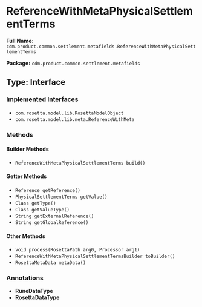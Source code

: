# ReferenceWithMetaPhysicalSettlementTerms

**Full Name:** `cdm.product.common.settlement.metafields.ReferenceWithMetaPhysicalSettlementTerms`

**Package:** `cdm.product.common.settlement.metafields`

## Type: Interface

### Implemented Interfaces

- `com.rosetta.model.lib.RosettaModelObject`
- `com.rosetta.model.lib.meta.ReferenceWithMeta`

### Methods

#### Builder Methods

- `ReferenceWithMetaPhysicalSettlementTerms build()`

#### Getter Methods

- `Reference getReference()`
- `PhysicalSettlementTerms getValue()`
- `Class getType()`
- `Class getValueType()`
- `String getExternalReference()`
- `String getGlobalReference()`

#### Other Methods

- `void process(RosettaPath arg0, Processor arg1)`
- `ReferenceWithMetaPhysicalSettlementTermsBuilder toBuilder()`
- `RosettaMetaData metaData()`

### Annotations

- **RuneDataType**
- **RosettaDataType**

